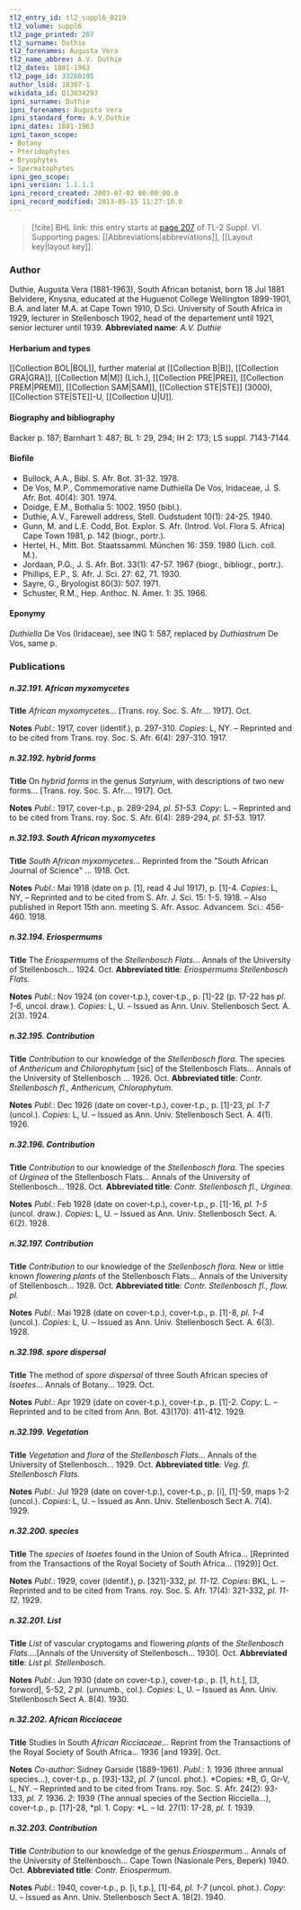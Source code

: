 ```yaml
---
tl2_entry_id: tl2_suppl6_0219
tl2_volume: suppl6
tl2_page_printed: 207
tl2_surname: Duthie
tl2_forenames: Augusta Vera
tl2_name_abbrev: A.V. Duthie
tl2_dates: 1881-1963
tl2_page_id: 33260195
author_lsid: 18307-1
wikidata_id: Q13034293
ipni_surname: Duthie
ipni_forenames: Augusta Vera
ipni_standard_form: A.V.Duthie
ipni_dates: 1881-1963
ipni_taxon_scope: 
- Botany
- Pteridophytes
- Bryophytes
- Spermatophytes
ipni_geo_scope: 
ipni_version: 1.1.1.1
ipni_record_created: 2003-07-02 00:00:00.0
ipni_record_modified: 2013-05-15 11:27:10.0
---
```



> [!cite] BHL link: this entry starts at [page 207](https://www.biodiversitylibrary.org/page/33260195) of TL-2 Suppl. VI.
> Supporting pages: [[Abbreviations|abbreviations]], [[Layout key|layout key]].

### Author

Duthie, Augusta Vera (1881-1963), South African botanist, born 18 Jul 1881 Belvidere, Knysna, educated at the Huguenot College Wellington 1899-1901, B.A. and later M.A. at Cape Town 1910, D.Sci. University of South Africa in 1929, lecturer in Stellenbosch 1902, head of the departement until 1921, senior lecturer until 1939. 
**Abbreviated name**: *A.V. Duthie*

#### Herbarium and types

[[Collection BOL|BOL]], further material at [[Collection B|B]], [[Collection GRA|GRA]], [[Collection M|M]] (Lich.), [[Collection PRE|PRE]], [[Collection PREM|PREM]], [[Collection SAM|SAM]], [[Collection STE|STE]] (3000), [[Collection STE|STE]]-U, [[Collection U|U]].

#### Biography and bibliography

Backer p. 187; Barnhart 1: 487; BL 1: 29, 294; IH 2: 173; LS suppl. 7143-7144.

#### Biofile

- Bullock, A.A., Bibl. S. Afr. Bot. 31-32. 1978.
- De Vos, M.P., Commemorative name Duthiella De Vos, Iridaceae, J. S. Afr. Bot. 40(4): 301. 1974.
- Doidge, E.M., Bothalia 5: 1002. 1950 (bibl.).
- Duthie, A.V., Farewell address, Stell. Oudstudent 10(1): 24-25. 1940.
- Gunn, M. and L.E. Codd, Bot. Explor. S. Afr. (Introd. Vol. Flora S. Africa) Cape Town 1981, p. 142 (biogr., portr.).
- Hertel, H., Mitt. Bot. Staatssamml. München 16: 359. 1980 (Lich. coll. M.).
- Jordaan, P.G., J. S. Afr. Bot. 33(1): 47-57. 1967 (biogr., bibliogr., portr.).
- Phillips, E.P., S. Afr. J. Sci. 27: 62, 71. 1930.
- Sayre, G., Bryologist 80(3): 507. 1971.
- Schuster, R.M., Hep. Anthoc. N. Amer. 1: 35. 1966.

#### Eponymy

*Duthiella* De Vos (Iridaceae), see ING 1: 587, replaced by *Duthiastrum* De Vos, same p.

### Publications

##### n.32.191. African myxomycetes

**Title**
*African myxomycetes*... \[Trans. roy. Soc. S. Afr.... 1917\]. Oct.

**Notes**
*Publ*.: 1917, cover (identif.), p. 297-310. *Copies*: L, NY. – Reprinted and to be cited from Trans. roy. Soc. S. Afr. 6(4): 297-310. 1917.

##### n.32.192. hybrid forms

**Title**
On *hybrid forms* in the genus *Satyrium*, with descriptions of two new forms... \[Trans. roy. Soc. S. Afr.... 1917\]. Oct.

**Notes**
*Publ*.: 1917, cover-t.p., p. 289-294, *pl. 51-53. Copy*: L. – Reprinted and to be cited from Trans. roy. Soc. S. Afr. 6(4): 289-294, *pl. 51-53.* 1917.

##### n.32.193. South African myxomycetes

**Title**
*South African myxomycetes*... Reprinted from the "South African Journal of Science" ... 1918. Oct.

**Notes**
*Publ*.: Mai 1918 (date on p. \[1\], read 4 Jul 1917), p. \[1\]-4. *Copies*: L, NY, – Reprinted and to be cited from S. Afr. J. Sci. 15: 1-5. 1918. – Also published in Report 15th ann. meeting S. Afr. Assoc. Advancem. Sci.: 456-460. 1918.

##### n.32.194. Eriospermums

**Title**
The *Eriospermums* of the *Stellenbosch Flats*... Annals of the University of Stellenbosch... 1924. Oct.
**Abbreviated title**: *Eriospermums Stellenbosch Flats*.

**Notes**
*Publ*.: Nov 1924 (on cover-t.p.), cover-t.p., p. \[1\]-22 (p. 17-22 has *pl. 1-6*, uncol. draw.).
*Copies*: L, U. – Issued as Ann. Univ. Stellenbosch Sect. A. 2(3). 1924.

##### n.32.195. Contribution

**Title**
*Contribution* to our knowledge of the *Stellenbosch flora*. The species of *Anthericum* and *Chilorophytum* \[sic\] of the Stellenbosch Flats... Annals of the University of Stellenbosch ... 1926. Oct.
**Abbreviated title**: *Contr. Stellenbosch fl., Anthericum, Chlorophytum*.

**Notes**
*Publ*.: Dec 1926 (date on cover-t.p.), cover-t.p., p. \[1\]-23, *pl. 1-7* (uncol.). *Copies*: L, U. – Issued as Ann. Univ. Stellenbosch Sect. A. 4(1). 1926.

##### n.32.196. Contribution

**Title**
*Contribution* to our knowledge of the *Stellenbosch flora*. The species of *Urginea* of the Stellenbosch Flats... Annals of the University of Stellenbosch... 1928. Oct.
**Abbreviated title**: *Contr. Stellenbosch fl., Urginea*.

**Notes**
*Publ*.: Feb 1928 (date on cover-t.p.), cover-t.p., p. \[1\]-16, *pl. 1-5* (uncol. draw.). *Copies*: L, U. – Issued as Ann. Univ. Stellenbosch Sect. A. 6(2). 1928.

##### n.32.197. Contribution

**Title**
*Contribution* to our knowledge of the *Stellenbosch flora*. New or little known *flowering plants* of the Stellenbosch Flats... Annals of the University of Stellenbosch... 1928. Oct.
**Abbreviated title**: *Contr. Stellenbosch fl., flow. pl.*

**Notes**
*Publ*.: Mai 1928 (date on cover-t.p.), cover-t.p., p. \[1\]-8, *pl. 1-4* (uncol.). *Copies*: L, U. – Issued as Ann. Univ. Stellenbosch Sect. A. 6(3). 1928.

##### n.32.198. spore dispersal

**Title**
The method of *spore dispersal* of three South African species of *Isoetes*... Annals of Botany... 1929. Oct.

**Notes**
*Publ*.: Apr 1929 (date on cover-t.p.), cover-t.p., p. \[1\]-2. *Copy*: L. – Reprinted and to be cited from Ann. Bot. 43(170): 411-412. 1929.

##### n.32.199. Vegetation

**Title**
*Vegetation* and *flora* of the *Stellenbosch Flats*... Annals of the University of Stellenbosch... 1929. Oct.
**Abbreviated title**: *Veg. fl. Stellenbosch Flats*.

**Notes**
*Publ*.: Jul 1929 (date on cover-t.p.), cover-t.p., p. \[i\], \[1\]-59, maps 1-2 (uncol.). *Copies*: L, U. – Issued as Ann. Univ. Stellenbosch Sect A. 7(4). 1929.

##### n.32.200. species

**Title**
The *species* of *Isoetes* found in the Union of South Africa... \[Reprinted from the Transactions of the Royal Society of South Africa... (1929)\] Oct.

**Notes**
*Publ*.: 1929, cover (identif.), p. \[321\]-332, *pl. 11-12. Copies*: BKL, L. – Reprinted and to be cited from Trans. roy. Soc. S. Afr. 17(4): 321-332, *pl. 11-12.* 1929.

##### n.32.201. List

**Title**
*List* of vascular cryptogams and flowering *plants* of the *Stellenbosch Flats*....\[Annals of the University of Stellenbosch... 1930\]. Oct.
**Abbreviated title**: *List pl. Stellenbosch*.

**Notes**
*Publ*.: Jun 1930 (date on cover-t.p.), cover-t.p., p. \[1, h.t.\], \[3, forword\], 5-52, *2 pl*. (unnumb., col.). *Copies*: L, U. – Issued as Ann. Univ. Stellenbosch Sect A. 8(4). 1930.

##### n.32.202. African Ricciaceae

**Title**
Studies in South *African Ricciaceae*... Reprint from the Transactions of the Royal Society of South Africa... 1936 \[and 1939\]. Oct.

**Notes**
*Co-author*: Sidney Garside (1889-1961).
*Publ*.: *1*: 1936 (three annual species...), cover-t.p., p. \[93\]-132, *pl. 7* (uncol. phot.). *Copies: *B, G, Gr-V, L, NY. – Reprinted and to be cited from Trans. roy. Soc. S. Afr. 24(2): 93-133, *pl. 7.* 1936.
*2*: 1939 (The annual species of the Section Ricciella...), cover-t.p., p. \[17\]-28, *pl. 1. Copy: *L. – Id. 27(1): 17-28, *pl. 1.* 1939.

##### n.32.203. Contribution

**Title**
*Contribution* to our knowledge of the genus *Eriospermum*... Annals of the University of Stellenbosch... Cape Town (Nasionale Pers, Beperk) 1940. Oct.
**Abbreviated title**: *Contr. Eriospermum*.

**Notes**
*Publ*.: 1940, cover-t.p., p. \[i, t.p.\], \[1\]-64, *pl. 1-7* (uncol. phot.). *Copy*: U. – Issued as Ann. Univ. Stellenbosch Sect A. 18(2). 1940.

